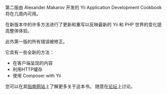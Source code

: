 第二版由 Alexander Makarov 开发的 Yii Application Development Cookbook 将在几周内可用。 

在新版本中的许多方法进行了更新和重写以反映最新的 Yii 和 PHP 世界的变化提高整体体验。

此外第一版的所有错误被修正。

它具有一些全新的方法：

* 在客户端呈现的内容
* 利用HTTP缓存
* 使用 Composer with Yii

您可以在其[指南网站](http://yiicookbook.org/)上了解更多关于这本书。 随意在[论坛](http://www.yiiframework.com/forum/index.php/topic/42275-yii-application-development-cookbook-second-edition/)上讨论。